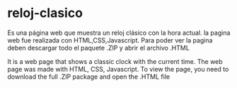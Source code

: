 # reloj-clasico
 Es una página web que muestra un reloj clásico con la hora actual.
 la pagina web fue realizada con HTML,CSS,Javascript. Para poder ver la pagina deben descargar todo el paquete .ZIP y abrir el archivo .HTML
 
 
It is a web page that shows a classic clock with the current time. The web page was made with HTML, CSS, Javascript. To view the page, you need to download the full .ZIP package and open the .HTML file
 
